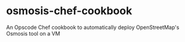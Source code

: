 osmosis-chef-cookbook
=====================

An Opscode Chef cookbook to automatically deploy OpenStreetMap's Osmosis tool on a VM